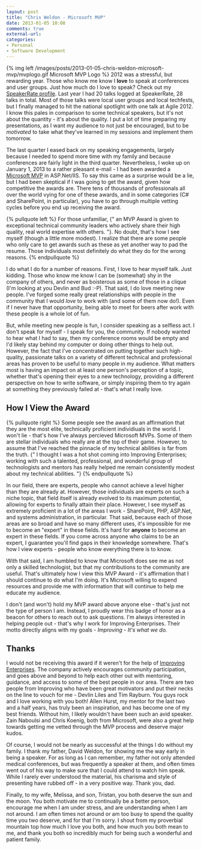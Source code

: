 ```yaml
---
layout: post
title: "Chris Weldon - Microsoft MVP"
date: 2013-01-05 10:08
comments: true
external-url: 
categories: 
- Personal
- Software Development
---
```

{% img left /images/posts/2013-01-05-chris-weldon-microsoft-mvp/mvplogo.gif Microsoft MVP Logo %}
2012 was a stressful, but rewarding year. Those who know me know I **love** to speak at conferences and user groups. Just how much do I love to speak? Check out my [SpeakerRate profile](http://spkr8.com/neraath). Last year I had 20 talks logged at SpeakerRate, 28 talks in total. Most of those talks were local user groups and local techfests, but I finally managed to hit the national spotlight with one talk at Agile 2012. I know this pales in comparison to some technical speakers, but it's not about the quantity - it's about the quality. I put a lot of time preparing my presentations, as I want my audience to not just be encouraged, but to be *motivated* to take what they've learned in my sessions and implement them tomorrow. 

The last quarter I eased back on my speaking engagements, largely because I needed to spend more time with my family and because conferences are fairly light in the third quarter. Nevertheless, I woke up on January 1, 2013 to a rather pleasant e-mail - I had been awarded a [Microsoft MVP](http://www.microsoft.com/mvp) in ASP.Net/IIS. To say this came as a surprise would be a lie, but I had been skeptical if I was going to get the award, given how competitive the awards are. There tens of thousands of professionals all over the world vying for one of these awards, and in some categories (C# and SharePoint, in particular), you have to go through multiple vetting cycles before you end up receiving the award. 

{% pullquote left %}
For those unfamiliar, {" an MVP Award is given to exceptional technical community leaders who actively share their high quality, real world expertise with others. "}. No doubt, that's how I see myself (though a little more modest). I realize that there are some people who only care to get awards such as these as yet another way to pad the resume. Those individuals most definitely do what they do for the wrong reasons. 
{% endpullquote %}

I do what I do for a number of reasons. First, I love to hear myself talk. Just kidding. Those who know me know I can be (somewhat) shy in the company of others, and never as boisterous as some of those in a clique (I'm looking at you Devlin and Bud :-P). That said, I do love meeting new people. I've forged some really great relationships with people in the community that I would *love* to work with (and some of them now do!). Even if I never have that opportunity, being able to meet for beers after work with these people is a whole lot of fun. 

But, while meeting new people is fun, I consider speaking as a selfless act. I don't speak for myself - I speak for you, the community. If nobody wanted to hear what I had to say, then my conference rooms would be empty and I'd likely stay behind my computer or doing other things to help out. However, the fact that I've concentrated on putting together such high-quality, passionate talks on a variety of different technical and professional areas has proven to be useful to many people in my audience. What matters most is having an impact on at least one person's perception of a topic, whether that's opening their eyes to a new technology, providing a different perspective on how to write software, or simply inspiring them to try again at something they previously failed at - that's what I really love. 

How I View the Award
--------------------
{% pullquote right %}
Some people see the award as an affirmation that they are the most elite, technically proficient individiuals in the world. I won't lie - that's how I've always percieved Microsoft MVPs. Some of them are stellar individuals who really are at the top of their game. However, to assume that I've reached the pinnacle of my technical abilities is far from the truth. {" I thought I was a hot shot coming into Improving Enterprises; working with such a talented, professional, and wonderful group of technologists and mentors has really helped me remain consistently modest about my technical abilities. "}
{% endpullquote %}

In our field, there are experts, people who cannot achieve a level higher than they are already at. However, those individuals are experts on such a niche topic, that field itself is already evolved to its maximum potential, allowing for experts to finally attain their place. However, I see myself as extremely proficient in a lot of the areas I work - SharePoint, PHP, ASP.Net, and systems administration, in particular. That said, because each of those areas are so broad and have so many different uses, it's impossible for me to become an "expert" in these fields. It's hard for **anyone** to become an expert in these fields. If you come across anyone who claims to be an expert, I guarantee you'll find gaps in their knowledge somewhere. That's how I view experts - people who know everything there is to know. 

With that said, I am humbled to know that Microsoft does see me as not only a skilled technologist, but that my contributions to the community are useful. That's ultimately how I view this MVP Award - it's affirmation that I should continue to do what I'm doing. It's Microsoft willing to expend resources and provide me with information that will continue to help me educate my audience.

I don't (and won't) hold my MVP award above anyone else - that's just not the type of person I am. Instead, I proudly wear this badge of honor as a beacon for others to reach out to ask questions. I'm always interested in helping people out - that's why I work for Improving Enterprises. Their motto directly aligns with my goals - *Improving - It's what we do.*

Thanks
------
I would not be receiving this award if it weren't for the help of [Improving Enterprises](http://www.improvingenterprises.com). The company actively encourages community participation, and goes above and beyond to help each other out with mentoring, guidance, and access to some of the best people in our area. There are two people from Improving who have been great motivators and put their necks on the line to vouch for me - Devlin Liles and Tim Rayburn. You guys rock and I love working with you both! Allen Hurst, my mentor for the last two and a half years, has truly been an inspiration, and has become one of my best friends. Without him, I likely wouldn't have been such an avid speaker. Zain Naboulsi and Chris Koenig, both from Microsoft, were also a great help towards getting me vetted through the MVP process and deserve major kudos. 

Of course, I would not be nearly as successful at the things I do without my family. I thank my father, David Weldon, for showing me the way early in being a speaker. For as long as I can remember, my father not only attended medical conferences, but was frequently a speaker at them, and often times went out of his way to make sure that I could attend to watch him speak. While I rarely ever understood the material, his charisma and style of presenting have rubbed off - in a very positive way. Thank you, dad. 

Finally, to my wife, Melissa, and son, Tristan, you both deserve the sun and the moon. You both motivate me to continually be a better person, encourage me when I am under stress, and are understanding when I am not around. I am often times not around or am too busy to spend the quality time you two deserve, and for that I'm sorry. I shout from my proverbial mountain top how much I love you both, and how much you both mean to me, and thank you both so incredibly much for being such a wonderful and patient family. 
